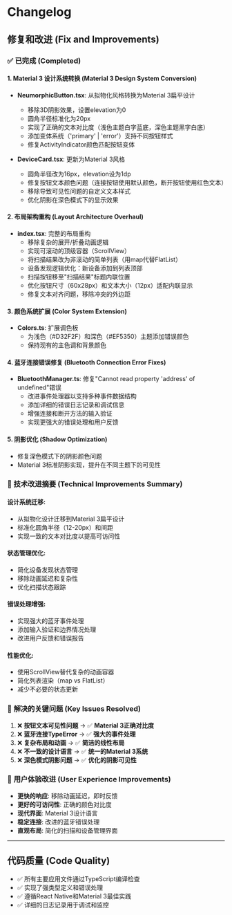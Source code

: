 # Changelog

## 修复和改进 (Fix and Improvements)

### ✅ 已完成 (Completed)

#### 1. **Material 3 设计系统转换** (Material 3 Design System Conversion)
- **NeumorphicButton.tsx**: 从拟物化风格转换为Material 3扁平设计
  - 移除3D阴影效果，设置elevation为0  
  - 圆角半径标准化为20px
  - 实现了正确的文本对比度（浅色主题白字蓝底，深色主题黑字白底）
  - 添加变体系统（'primary' | 'error'）支持不同按钮样式
  - 修复ActivityIndicator颜色匹配按钮变体

- **DeviceCard.tsx**: 更新为Material 3风格
  - 圆角半径改为16px，elevation设为1dp
  - 修复按钮文本颜色问题（连接按钮使用默认颜色，断开按钮使用红色文本）
  - 移除导致可见性问题的自定义文本样式
  - 优化阴影在深色模式下的显示效果

#### 2. **布局架构重构** (Layout Architecture Overhaul)
- **index.tsx**: 完整的布局重构
  - 移除复杂的展开/折叠动画逻辑
  - 实现可滚动的顶级容器（ScrollView）
  - 将扫描结果改为非滚动的简单列表（用map代替FlatList）
  - 设备发现逻辑优化：新设备添加到列表顶部
  - 扫描按钮移至"扫描结果"标题内联位置
  - 优化按钮尺寸（60x28px）和文本大小（12px）适配内联显示
  - 修复文本对齐问题，移除冲突的外边距

#### 3. **颜色系统扩展** (Color System Extension)
- **Colors.ts**: 扩展调色板
  - 为浅色（#D32F2F）和深色（#EF5350）主题添加错误颜色
  - 保持现有的主色调和背景颜色

#### 4. **蓝牙连接错误修复** (Bluetooth Connection Error Fixes)
- **BluetoothManager.ts**: 修复"Cannot read property 'address' of undefined"错误
  - 改进事件处理器以支持多种事件数据结构
  - 添加详细的错误日志记录和调试信息
  - 增强连接和断开方法的输入验证
  - 实现更强大的错误处理和用户反馈

#### 5. **阴影优化** (Shadow Optimization)
- 修复深色模式下的阴影颜色问题
- Material 3标准阴影实现，提升在不同主题下的可见性

### 🎯 **技术改进摘要** (Technical Improvements Summary)

#### **设计系统迁移:**
- 从拟物化设计迁移到Material 3扁平设计
- 标准化圆角半径（12-20px）和间距
- 实现一致的文本对比度以提高可访问性

#### **状态管理优化:**
- 简化设备发现状态管理
- 移除动画延迟和复杂性
- 优化扫描状态跟踪

#### **错误处理增强:**
- 实现强大的蓝牙事件处理
- 添加输入验证和边界情况处理
- 改进用户反馈和错误报告

#### **性能优化:**
- 使用ScrollView替代复杂的动画容器
- 简化列表渲染（map vs FlatList）
- 减少不必要的状态更新

### 🐛 **解决的关键问题** (Key Issues Resolved)

1. ❌ **按钮文本可见性问题** → ✅ **Material 3正确对比度**
2. ❌ **蓝牙连接TypeError** → ✅ **强大的事件处理**
3. ❌ **复杂布局和动画** → ✅ **简洁的线性布局**
4. ❌ **不一致的设计语言** → ✅ **统一的Material 3系统**
5. ❌ **深色模式阴影问题** → ✅ **优化的阴影可见性**

### 📱 **用户体验改进** (User Experience Improvements)

- **更快的响应**: 移除动画延迟，即时反馈
- **更好的可访问性**: 正确的颜色对比度
- **现代界面**: Material 3设计语言
- **稳定连接**: 改进的蓝牙错误处理
- **直观布局**: 简化的扫描和设备管理界面

---

## 代码质量 (Code Quality)
- ✅ 所有主要应用文件通过TypeScript编译检查
- ✅ 实现了强类型定义和错误处理
- ✅ 遵循React Native和Material 3最佳实践
- ✅ 详细的日志记录用于调试和监控
